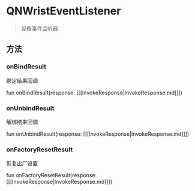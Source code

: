 <show-structure depth="2"/>

# QNWristEventListener

> 设备事件监听器

## 方法

### onBindResult

绑定结果回调

<code-block lang="Kotlin">
    fun onBindResult(response: [[[InvokeResponse|InvokeResponse.md]]])
</code-block>

### onUnbindResult

解绑结果回调

<code-block lang="Kotlin">
    fun onUnbindResult(response: [[[InvokeResponse|InvokeResponse.md]]])
</code-block>

### onFactoryResetResult

恢复出厂设置

<code-block lang="Kotlin">
    fun onFactoryResetResult(response: [[[InvokeResponse|InvokeResponse.md]]])
</code-block>
